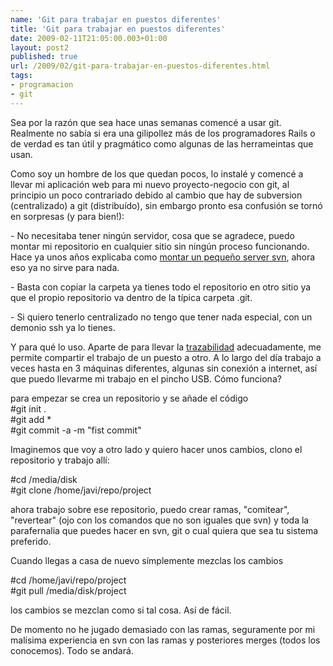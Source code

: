 ```yaml
---
name: 'Git para trabajar en puestos diferentes'
title: 'Git para trabajar en puestos diferentes'
date: 2009-02-11T21:05:00.003+01:00
layout: post2
published: true
url: /2009/02/git-para-trabajar-en-puestos-diferentes.html
tags: 
- programacion
- git
---
```


Sea por la razón que sea hace unas semanas comencé a usar git. Realmente no sabía si era una gilipollez más de los programadores Rails o de verdad es tan útil y pragmático como algunas de las herrameintas que usan.  
  
Como soy un hombre de los que quedan pocos, lo instalé y comencé a llevar mi aplicación web para mi nuevo proyecto-negocio con git, al principio un poco contrariado debido al cambio que hay de subversion (centralizado) a git (distribuído), sin embargo pronto esa confusión se tornó en sorpresas (y para bien!):  
  
\- No necesitaba tener ningún servidor, cosa que se agradece, puedo montar mi repositorio en cualquier sitio sin ningún proceso funcionando. Hace ya unos años explicaba como [montar un pequeño server svn](http://blep.blogspot.com/2006/02/usa-subversion-por-favor.html), ahora eso ya no sirve para nada.  
  
\- Basta con copiar la carpeta ya tienes todo el repositorio en otro sitio ya que el propio repositorio va dentro de la típica carpeta .git.  
  
\- Si quiero tenerlo centralizado no tengo que tener nada especial, con un demonio ssh ya lo tienes.  
  
Y para qué lo uso. Aparte de para llevar la [trazabilidad](http://blep.blogspot.com/2008/02/partes-de-un-negocio-la-trazabilidad.html) adecuadamente, me permite compartir el trabajo de un puesto a otro. A lo largo del día trabajo a veces hasta en 3 máquinas diferentes, algunas sin conexión a internet, así que puedo llevarme mi trabajo en el pincho USB. Cómo funciona?  
  
para empezar se crea un repositorio y se añade el código  
#git init .  
#git add \*  
#git commit -a -m "fist commit"  
  
Imaginemos que voy a otro lado y quiero hacer unos cambios, clono el repositorio y trabajo allí:  
  
#cd /media/disk  
#git clone /home/javi/repo/project  
  
ahora trabajo sobre ese repositorio, puedo crear ramas, "comitear", "revertear" (ojo con los comandos que no son iguales que svn) y toda la parafernalia que puedes hacer en svn, git o cual quiera que sea tu sistema preferido.  
  
Cuando llegas a casa de nuevo símplemente mezclas los cambios  
  
#cd /home/javi/repo/project  
#git pull /media/disk/project  
  
los cambios se mezclan como si tal cosa. Así de fácil.  
  
De momento no he jugado demasiado con las ramas, seguramente por mi malísima experiencia en svn con las ramas y posteriores merges (todos los conocemos). Todo se andará.